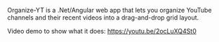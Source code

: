 Organize-YT is a .Net/Angular web app that lets you organize YouTube channels and their recent videos into a drag-and-drop grid layout.

Video demo to show what it does: https://youtu.be/2ocLuXQ4St0
